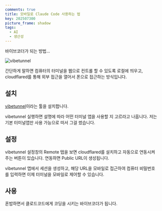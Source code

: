 ```yaml
---
comments: true
title: 모바일로 Claude Code 사용하는 법
key: 202507300
picture_frame: shadow
tags:
  - AI
  - 생산성
---
```


바이브코더가 되는 방법...

<!--more-->

![vibetunnel](https://raw.githubusercontent.com/q0115643/my_blog/master/assets/images/vibetunnel/0.png)

간단하게 말하면 컴퓨터의 터미널을 웹으로 컨트롤 할 수 있도록 로컬에 띄우고, cloudflared를 통해 외부 접근을 열어서 폰으로 접근하는 방식입니다.

## 설치

[vibetunnel](https://vibetunnel.sh/)이라는 툴을 설치합니다.

vibetunnel 실행하면 설명에 따라 어떤 터미널 앱을 사용할 지 고르라고 나옵니다. 저는 기본 터미널앱만 사용 가능으로 떠서 그걸 썼습니다.

## 설정

vibetunnel 설정창의 Remote 탭을 보면 cloudflared를 설치하고 자동으로 연동시켜주는 버튼이 있습니다. 연동하면 Public URL이 생성됩니다.

vibetunnel 앱에서 세션을 생성하고, 해당 URL을 모바일로 접근하여 컴퓨터 비밀번호를 입력하면 이제 터미널을 모바일로 제어할 수 있습니다.

## 사용

혼밥하면서 클로드코드에게 코딩을 시키는 바이브코더가 됩니다.

